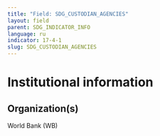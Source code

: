 ```yaml
---
title: "Field: SDG_CUSTODIAN_AGENCIES"
layout: field
parent: SDG_INDICATOR_INFO
language: ru
indicator: 17-4-1
slug: SDG_CUSTODIAN_AGENCIES
---
```

# Institutional information

## Organization(s)

World Bank (WB)